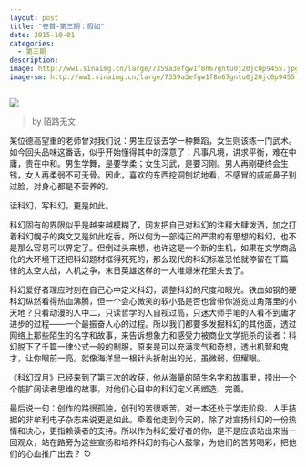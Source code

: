 ```yaml
---
layout: post
title: "卷首-第三期：假如"
date: 2015-10-01
categories:
  - 第三期
description: 
image: http://ww1.sinaimg.cn/large/7359a3efgw1f8n67gntu0j20jc0p9455.jpg
image-sm: http://ww1.sinaimg.cn/large/7359a3efgw1f8n67gntu0j20jc0p9455.jpg
---
```



![](http://ww1.sinaimg.cn/large/7359a3efgw1f8n67gntu0j20jc0p9455.jpg)

> by 陌路无文

某位德高望重的老师曾对我们说：男生应该去学一种舞蹈，女生则该练一门武术。如今回头品味这番话，似乎开始懂得其中的深意了：凡事凡境，讲求平衡，难在中庸，贵在中和。男生学舞，是要学柔；女生习武，是要习刚。男人再刚硬终会生锈，女人再柔弱不可无骨。因此，喜欢的东西挖洞刨坑地看，不感冒的戚戚鼻子别过脸，对身心都是不营养的。

读科幻，写科幻，更是如此。

科幻固有的界限似乎是越来越模糊了，网友把自己对科幻的注释大肆泼洒，加之打着科幻幌子的爽文又是如此吃香，所以何为一部纯正的严肃的有思想的科幻，也不是那么容易可以界定了。但倒过头来想，也许这是一个新的生机，如果在文学商品化的大环境下还把科幻题材框得死死的，那么现代的科幻标准恐怕就停留在千篇一律的太空大战，人机之争，末日英雄这样的一大堆爆米花里头去了。

科幻爱好者理应时刻在自己心中定义科幻，调整科幻的尺度和眼光。铁血如钢的硬科幻纵然看得热血沸腾，但一个会心微笑的软小品是否也曾带你游览过角落里的小天地？只看动漫的人中二，只读哲学的人自视过高，只迷大师手笔的人看不到庸才进步的过程——一个最振奋人心的过程。所以我们都要多发掘科幻的其他面，透过网络上那些陌生的名字和故事，来告诉想象力和感受力被商业文学扼杀的读者：科幻脱下了千篇一律公式一般的制服，原来是可以充满灵气和奇想，透出机智和鬼才，让你眼前一亮。就像海洋里一根针头折射出的光，虽微弱，但耀眼。

《科幻双月》已经来到了第三次的收获，他从海量的陌生名字和故事里，捞出一个个能扩阔读者思维的故事，对他们心目中的科幻定义再塑造、完善。

最后说一句：创作的路很孤独，创刊的苦很艰苦。对一本还处于学走阶段、人手拮据的非牟利电子杂志来说更是如此。牵着他走到今天的，除了对宣扬科幻的一份热情和决心，更指赖读者的支持。所以作为科幻爱好者的你，是不是应该站出来当一回观众，站在路旁为这些宣扬和培养科幻的有心人鼓掌，为他们的苦劳喝彩，把他们的心血推广出去？ ⎋

